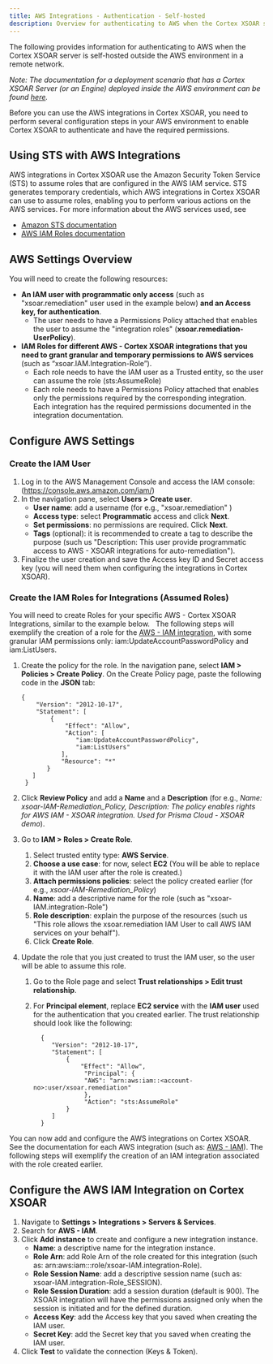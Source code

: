 ```yaml
---
title: AWS Integrations - Authentication - Self-hosted
description: Overview for authenticating to AWS when the Cortex XSOAR server is self-hosted outside the AWS environment in a remote network. 
---
```


The following provides information for authenticating to AWS when the Cortex XSOAR server is self-hosted outside the AWS environment in a remote network.

*Note: The documentation for a deployment scenario that has a Cortex XSOAR Server (or an Engine) deployed inside the AWS environment can be found [here](https://xsoar.pan.dev/docs/reference/articles/aws-integrations---authentication).*
 
Before you can use the AWS integrations in Cortex XSOAR, you need to perform several configuration steps in your AWS environment to enable Cortex XSOAR to authenticate and have the required permissions. 

## Using STS with AWS Integrations
AWS integrations in Cortex XSOAR use the Amazon Security Token Service (STS) to assume roles that are configured in the AWS IAM service. STS generates temporary credentials, which AWS integrations in Cortex XSOAR can use to assume roles, enabling you to perform various actions on the AWS services. For more information about the AWS services used, see
* [Amazon STS documentation](https://docs.aws.amazon.com/STS/latest/APIReference/Welcome.html)
* [AWS IAM Roles documentation](https://docs.aws.amazon.com/IAM/latest/UserGuide/id_roles.html)

## AWS Settings Overview
You will need to create the following resources:
* **An IAM user with programmatic only access** (such as "xsoar.remediation" user used in the example below) **and an Access key, for authentication**. 
   * The user needs to have a Permissions Policy attached that enables the user to assume the "integration roles" (**xsoar.remediation-UserPolicy**).
* **IAM Roles for different AWS - Cortex XSOAR integrations that you need to grant granular and temporary permissions to AWS services** (such as “xsoar.IAM.Integration-Role”).
   * Each role needs to have the IAM user as a Trusted entity, so the user can assume the role (sts:AssumeRole)
   * Each role needs to have a Permissions Policy attached that enables only the permissions required by the corresponding integration. Each integration has the required permissions documented in the integration documentation.
## Configure AWS Settings
### Create the IAM User  
1. Log in to the AWS Management Console and access the IAM console: (https://console.aws.amazon.com/iam/)
2. In the navigation pane, select **Users > Create user**.
   - **User name**: add a username (for e.g., "xsoar.remediation" )
   - **Access type**: select **Programmatic** access and click **Next**.
   - **Set permissions**: no permissions are required. Click **Next**.
   - **Tags** (optional): it is recommended to create a tag to describe the purpose (such us "Description: This user provide programmatic access to AWS - XSOAR integrations for auto-remediation").
3. Finalize the user creation and save the Access key ID and Secret access key (you will need them when configuring the integrations in Cortex XSOAR). 

### Create the IAM Roles for Integrations (Assumed Roles)
You will need to create Roles for your specific AWS - Cortex XSOAR Integrations, similar to the example below.
 
The following steps will exemplify the creation of a role for the [AWS - IAM integration](https://xsoar.pan.dev/docs/reference/integrations/aws---iam), with some granular IAM permissions only: iam:UpdateAccountPasswordPolicy and iam:ListUsers.
1. Create the policy for the role. In the navigation pane, select **IAM > Policies > Create Policy**. 
On the Create Policy page, paste the following code in the **JSON** tab:

       {
           "Version": "2012-10-17",
           "Statement": [
               {
                   "Effect": "Allow",
                   "Action": [
                      "iam:UpdateAccountPasswordPolicy",
                      "iam:ListUsers"
                  ],
                  "Resource": "*"
              }
          ]
        }

1. Click **Review Policy** and add a **Name** and a **Description** (for e.g., *Name: xsoar-IAM-Remediation_Policy, Description: The policy enables rights for AWS IAM - XSOAR integration. Used for Prisma Cloud - XSOAR demo*).
1. Go to **IAM > Roles > Create Role**.
   1. Select trusted entity type: **AWS Service**.
   1. **Choose a use case**: for now, select **EC2** (You will be able to replace it with the IAM user after the role is created.)
   1. **Attach permissions policies**: select the policy created earlier (for e.g., *xsoar-IAM-Remediation_Policy*)
   1. **Name**: add a descriptive name for the role (such as "xsoar-IAM.integration-Role")
   1. **Role description**: explain the purpose of the resources (such us "This role allows the xsoar.remediation IAM User to call AWS IAM services on your behalf").
   1. Click **Create Role**.
1. Update the role that you just created to trust the IAM user, so the user will be able to assume this role.
   1. Go to the Role page and select **Trust relationships > Edit trust relationship**. 
   1. For **Principal element**, replace **EC2 service** with the **IAM user** used for the authentication that you created earlier. The trust relationship should look like the following: 

            {
               "Version": "2012-10-17",
               "Statement": [
                   {
                       "Effect": "Allow",
                        "Principal": {
                        "AWS": "arn:aws:iam::<account-no>:user/xsoar.remediation"
                        },
                        "Action": "sts:AssumeRole"
                   }
               ]
            }   
   
You can now add and configure the AWS integrations on Cortex XSOAR. See the documentation for each AWS integration (such as: [AWS - IAM](https://xsoar.pan.dev/docs/reference/integrations/aws---iam)). 
The following steps will exemplify the creation of an IAM integration associated with the role created earlier. 

## Configure the AWS IAM Integration on Cortex XSOAR   
1. Navigate to **Settings > Integrations > Servers & Services**.
1. Search for **AWS - IAM**.
1. Click **Add instance** to create and configure a new integration instance.
   * **Name**: a descriptive name for the integration instance.
   * **Role Arn**: add Role Arn of the role created for this integration (such as: arn:aws:iam::<account-no>:role/xsoar-IAM.integration-Role).
   * **Role Session Name**: add a descriptive session name (such as: xsoar-IAM.integration-Role_SESSION).
   * **Role Session Duration**: add a session duration (default is 900). The XSOAR integration will have the permissions assigned only when the session is initiated and for the defined duration. 
   * **Access Key**: add the Access key that you saved when creating the IAM user.
   * **Secret Key**: add the Secret key that you saved when creating the IAM user.
1. Click **Test** to validate the connection (Keys & Token).
